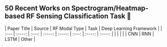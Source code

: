 ## 50 Recent Works on Spectrogram/Heatmap-based RF Sensing Classification Task 👋


<!--
**REHSense/REHSense** is a ✨ _special_ ✨ repository because its `README.md` (this file) appears on your GitHub profile.

Here are some ideas to get you started:

- 🔭 I’m currently working on ...
- 🌱 I’m currently learning ...
- 👯 I’m looking to collaborate on ...
- 🤔 I’m looking for help with ...
- 💬 Ask me about ...
- 📫 How to reach me: ...
- 😄 Pronouns: ...
- ⚡ Fun fact: ...
-->


| Paper Title | Source | RF Modal Type | Task | Deep Learning Framework |
| :--- | :----: |  :---: | :----: | :----: | :---: | :----: | :----: |
| | | | | CNN |  RNN | LSTM | Other |
